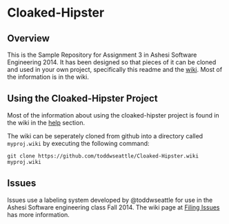 Cloaked-Hipster
===============

Overview
---------
This is the Sample Repository for Assignment 3 in Ashesi Software Engineering 2014.  It has been designed so that pieces of it can be cloned and used in your own project, specifically this readme and the [wiki](https://github.com/toddwseattle/Cloaked-Hipster/wiki).  Most of the information is in the wiki.  

Using the Cloaked-Hipster Project
---------------------------------
Most of the information about using the cloaked-hipster project is found in the wiki in the [help](https://github.com/toddwseattle/Cloaked-Hipster/wiki/Help-Pages) section.

The wiki can be seperately cloned from github into a directory called `myproj.wiki` by executing the following command:

    git clone https://github.com/toddwseattle/Cloaked-Hipster.wiki myproj.wiki


Issues
------
Issues use a labeling system developed by @toddwseattle for use in the Ashesi Software engineering class Fall 2014.  The wiki page at [Filing Issues](https://github.com/toddwseattle/Cloaked-Hipster/wiki/Filing%20Issues) has more information.

